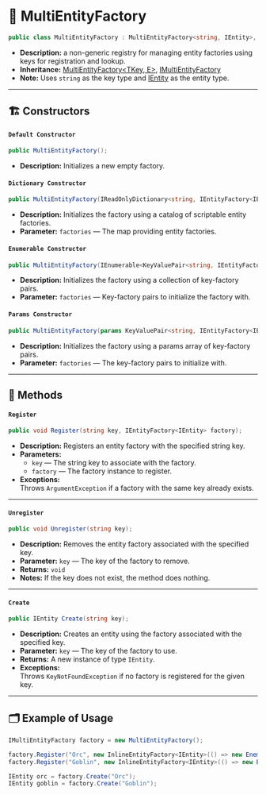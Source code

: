# 🧩 MultiEntityFactory

```csharp
public class MultiEntityFactory : MultiEntityFactory<string, IEntity>, IMultiEntityFactory
```

- **Description:** a non-generic registry for managing entity factories
  using keys for registration and lookup.
- **Inheritance:** [MultiEntityFactory<TKey, E>](MultiEntityFactory%601.md),
  [IMultiEntityFactory](IMultiEntityFactory.md)
- **Note:** Uses `string` as the key type and [IEntity](../Entities/IEntity.md) as the entity type.

---

## 🏗️ Constructors

#### `Default Constructor`

```csharp
public MultiEntityFactory();
```

- **Description:** Initializes a new empty factory.

#### `Dictionary Constructor`

```csharp
public MultiEntityFactory(IReadOnlyDictionary<string, IEntityFactory<IEntity>> factories);
```

- **Description:** Initializes the factory using a catalog of scriptable entity factories.
- **Parameter:** `factories` — The map providing entity factories.

#### `Enumerable Constructor`

```csharp
public MultiEntityFactory(IEnumerable<KeyValuePair<string, IEntityFactory<IEntity>>> factories);
```

- **Description:** Initializes the factory using a collection of key-factory pairs.
- **Parameter:** `factories` — Key-factory pairs to initialize the factory with.

#### `Params Constructor`

```csharp
public MultiEntityFactory(params KeyValuePair<string, IEntityFactory<IEntity>>[] factories);
```

- **Description:** Initializes the factory using a params array of key-factory pairs.
- **Parameter:** `factories` — The key-factory pairs to initialize with.

---

## 🏹 Methods

#### `Register`

```csharp
public void Register(string key, IEntityFactory<IEntity> factory);
```

- **Description:** Registers an entity factory with the specified string key.
- **Parameters:**
    - `key` — The string key to associate with the factory.
    - `factory` — The factory instance to register.
- **Exceptions:**  
  Throws `ArgumentException` if a factory with the same key already exists.

---

#### `Unregister`

```csharp
public void Unregister(string key);
```

- **Description:** Removes the entity factory associated with the specified key.
- **Parameter:** `key` — The key of the factory to remove.
- **Returns:** `void`
- **Notes:** If the key does not exist, the method does nothing.

---

#### `Create`

```csharp
public IEntity Create(string key);
```

- **Description:** Creates an entity using the factory associated with the specified key.
- **Parameter:** `key` — The key of the factory to use.
- **Returns:** A new instance of type `IEntity`.
- **Exceptions:**  
  Throws `KeyNotFoundException` if no factory is registered for the given key.

---

## 🗂 Example of Usage

```csharp
IMultiEntityFactory factory = new MultiEntityFactory();

factory.Register("Orc", new InlineEntityFactory<IEntity>(() => new EnemyEntity("Orc")));
factory.Register("Goblin", new InlineEntityFactory<IEntity>(() => new EnemyEntity("Goblin")));

IEntity orc = factory.Create("Orc");
IEntity goblin = factory.Create("Goblin");
```